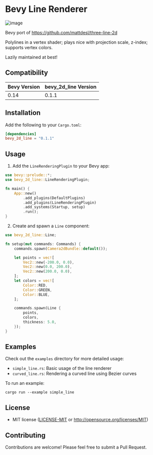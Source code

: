 # Bevy Line Renderer
![image](https://github.com/user-attachments/assets/3873c448-8db4-459f-8235-1b6e5878a727)

Bevy port of https://github.com/mattdesl/three-line-2d

Polylines in a vertex shader; plays nice with projection scale, z-index; supports vertex colors.

Lazily maintained at best!

## Compatibility

| Bevy Version | bevy_2d_line Version |
|--------------|----------------------|
| 0.14         | 0.1.1                |

## Installation

Add the following to your `Cargo.toml`:

```toml
[dependencies]
bevy_2d_line = "0.1.1"
```

## Usage

1. Add the `LineRenderingPlugin` to your Bevy app:

```rust
use bevy::prelude::*;
use bevy_2d_line::LineRenderingPlugin;

fn main() {
    App::new()
        .add_plugins(DefaultPlugins)
        .add_plugins(LineRenderingPlugin)
        .add_systems(Startup, setup)
        .run();
}
```

2. Create and spawn a `Line` component:

```rust
use bevy_2d_line::Line;

fn setup(mut commands: Commands) {
    commands.spawn(Camera2dBundle::default());

    let points = vec![
        Vec2::new(-200.0, 0.0),
        Vec2::new(0.0, 200.0),
        Vec2::new(200.0, 0.0),
    ];
    let colors = vec![
        Color::RED,
        Color::GREEN,
        Color::BLUE,
    ];

    commands.spawn(Line {
        points,
        colors,
        thickness: 5.0,
    });
}
```

## Examples

Check out the `examples` directory for more detailed usage:

- `simple_line.rs`: Basic usage of the line renderer
- `curved_line.rs`: Rendering a curved line using Bezier curves

To run an example:

```
cargo run --example simple_line
```

## License

 * MIT license ([LICENSE-MIT](LICENSE-MIT) or http://opensource.org/licenses/MIT)

## Contributing

Contributions are welcome! Please feel free to submit a Pull Request.
